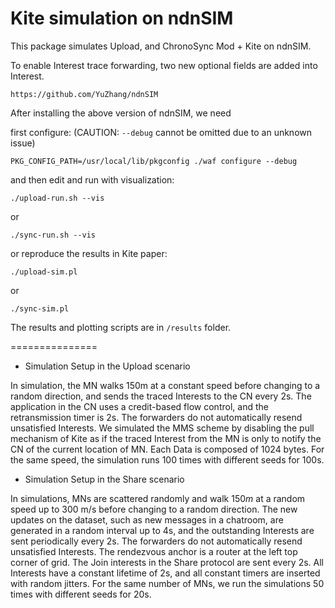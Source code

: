 Kite simulation on ndnSIM
================

This package simulates Upload, and ChronoSync Mod + Kite on ndnSIM.  

To enable Interest trace forwarding, two new optional fields are added into Interest. 

`https://github.com/YuZhang/ndnSIM`

After installing the above version of ndnSIM, we need 

first configure: (CAUTION: `--debug` cannot be omitted due to an unknown issue)

`PKG_CONFIG_PATH=/usr/local/lib/pkgconfig ./waf configure --debug`

and then edit and run with visualization:

`./upload-run.sh --vis`

or

`./sync-run.sh --vis`

or reproduce the results in Kite paper:

`./upload-sim.pl`

or

`./sync-sim.pl`

The results and plotting scripts are in `/results` folder.

===============
* Simulation Setup in the Upload scenario

In simulation, the MN walks 150m at a constant speed before changing to a random direction, and sends the traced Interests to the CN every 2s. The application in the CN uses a credit-based flow control, and the retransmission timer is 2s. The forwarders do not automatically resend unsatisfied Interests. We simulated the MMS scheme by disabling the pull mechanism of Kite as if the traced Interest from the MN is only to notify the CN of the current location of MN. Each Data is composed of 1024 bytes. For the same speed, the simulation runs 100 times with different seeds for 100s.

* Simulation Setup in the Share scenario

In simulations, MNs are scattered randomly and walk $150m$ at a random speed up to 300 m/s before changing to a random direction. The new updates on the dataset, such as new messages in a chatroom, are generated in a random interval up to 4s, and the outstanding Interests are sent periodically every 2s. The forwarders do not automatically resend unsatisfied Interests. The rendezvous anchor is a router at the left top corner of grid. The Join interests in the Share protocol are sent every 2s. All Interests have a constant lifetime of 2s, and all constant timers are inserted with random jitters. For the same number of MNs, we run the simulations 50 times with different seeds for 20s.
